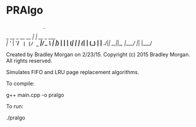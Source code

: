 # PRAlgo
                  _             
  _ __  _ __ __ _| | __ _  ___  
 | '_ \| '__/ _` | |/ _` |/ _ \ 
 | |_) | | | (_| | | (_| | (_) |
 | .__/|_|  \__,_|_|\__, |\___/ 
 |_|                |___/    

 Created by Bradley Morgan on 2/23/15.
 Copyright (c) 2015 Bradley Morgan. All rights reserved.
 
  Simulates FIFO and LRU page replacement algorithms.
  
  To compile:
 
  g++ main.cpp -o pralgo
 
  To run:
 
 ./pralgo

